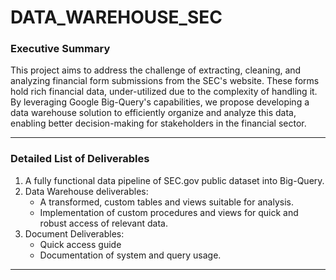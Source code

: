 # DATA_WAREHOUSE_SEC


### **Executive Summary**
This project aims to address the challenge of extracting, cleaning, and analyzing financial form submissions from the SEC's website. These forms hold rich financial data, under-utilized due to the complexity of handling it. By leveraging Google Big-Query's capabilities, we propose developing a data warehouse solution to efficiently organize and analyze this data, enabling better decision-making for stakeholders in the financial sector.

---

### **Detailed List of Deliverables**	
1.	 A fully functional data pipeline of SEC.gov public dataset into Big-Query.
2.	Data Warehouse deliverables:
    -   A transformed, custom tables and views suitable for analysis.
    -   Implementation of custom procedures and views for quick and robust access of relevant data.
3.	Document Deliverables:
    -   Quick access guide
    -   Documentation of system and query usage.

---
